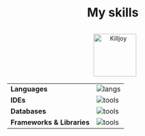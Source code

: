 
<div align="center" style="display: flex; align-items: center; justify-content: center; flex-direction: row;">
  <h1 style="margin-right: 10px;">My skills</h1>
</div>

 <div align="center">
  <p><img title="Killjoy" alt="Killjoy" src="https://media.giphy.com/media/2TW4xArgjc4JWscyIu/giphy.gif" style="width: 100px;" /></p>

<div align="center">
  <table>
    <tr>
      <td><b>Languages</b></td>
      <td>
        <img title="Languages" alt="langs" src="https://skillicons.dev/icons?i=js,cs,c" />
      </td>
    </tr>
    <tr>
      <td><b>IDEs</b></td>
      <td>
        <img title="IDE" alt="tools" src="https://skillicons.dev/icons?i=vscode,visualstudio,vim" />
      </td>
    </tr>
    <tr>
      <td><b>Databases</b></td>
      <td>
        <img title="Tools" alt="tools" src="https://skillicons.dev/icons?i=sqlite,postgres" />
      </td>
    </tr>
    <tr>
      <td><b>Frameworks & Libraries</b></td>
      <td>
        <img title="Tools" alt="tools" src="https://skillicons.dev/icons?i=nodejs,ts,angular,dotnet" />
      </td>
    </tr>
  </table>
</div>






